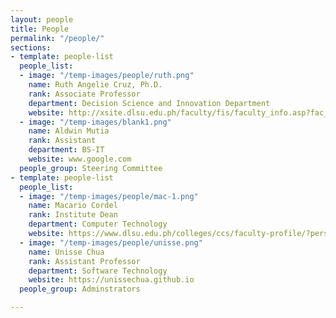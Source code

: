 ```yaml
---
layout: people
title: People
permalink: "/people/"
sections:
- template: people-list
  people_list:
  - image: "/temp-images/people/ruth.png"
    name: Ruth Angelie Cruz, Ph.D.
    rank: Associate Professor
    department: Decision Science and Innovation Department
    website: http://xsite.dlsu.edu.ph/faculty/fis/faculty_info.asp?fac_id=27095888
  - image: "/temp-images/blank1.png"
    name: Aldwin Mutia
    rank: Assistant
    department: BS-IT
    website: www.google.com
  people_group: Steering Committee
- template: people-list
  people_list:
  - image: "/temp-images/people/mac-1.png"
    name: Macario Cordel
    rank: Institute Dean
    department: Computer Technology
    website: https://www.dlsu.edu.ph/colleges/ccs/faculty-profile/?personnel=32742735838
  - image: "/temp-images/people/unisse.png"
    name: Unisse Chua
    rank: Assistant Professor
    department: Software Technology
    website: https://unissechua.github.io
  people_group: Adminstrators

---
```

